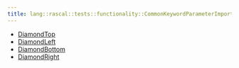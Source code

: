 ```yaml
---
title: lang::rascal::tests::functionality::CommonKeywordParameterImport1
---
```



   * [DiamondTop](../../../../../../Library/lang/rascal/tests/functionality/CommonKeywordParameterImport1/DiamondTop.md)
   * [DiamondLeft](../../../../../../Library/lang/rascal/tests/functionality/CommonKeywordParameterImport1/DiamondLeft.md)
   * [DiamondBottom](../../../../../../Library/lang/rascal/tests/functionality/CommonKeywordParameterImport1/DiamondBottom.md)
   * [DiamondRight](../../../../../../Library/lang/rascal/tests/functionality/CommonKeywordParameterImport1/DiamondRight.md)